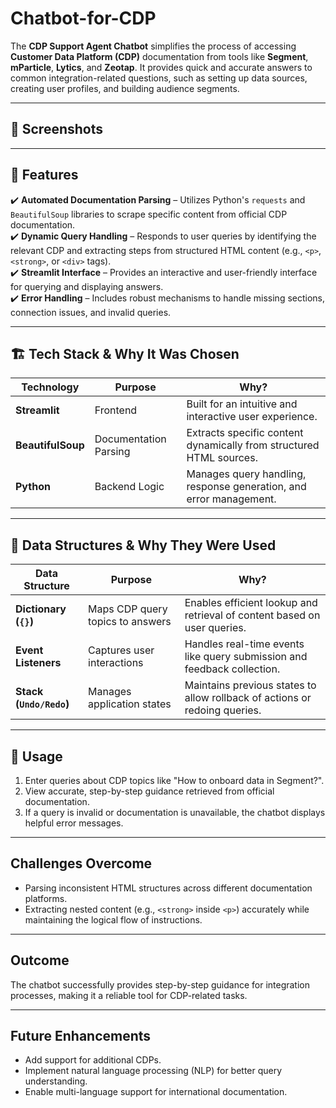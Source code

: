 # Chatbot-for-CDP 

The **CDP Support Agent Chatbot** simplifies the process of accessing **Customer Data Platform (CDP)** documentation from tools like **Segment**, **mParticle**, **Lytics**, and **Zeotap**. It provides quick and accurate answers to common integration-related questions, such as setting up data sources, creating user profiles, and building audience segments.

---

## 📸 Screenshots
 

---

## 🚀 Features  
✔️ **Automated Documentation Parsing** – Utilizes Python's `requests` and `BeautifulSoup` libraries to scrape specific content from official CDP documentation.  
✔️ **Dynamic Query Handling** – Responds to user queries by identifying the relevant CDP and extracting steps from structured HTML content (e.g., `<p>`, `<strong>`, or `<div>` tags).  
✔️ **Streamlit Interface** – Provides an interactive and user-friendly interface for querying and displaying answers.  
✔️ **Error Handling** – Includes robust mechanisms to handle missing sections, connection issues, and invalid queries.  

---

## 🏗️ Tech Stack & Why It Was Chosen  

| Technology       | Purpose                            | Why?                                                                                 |
|------------------|------------------------------------|-------------------------------------------------------------------------------------|
| **Streamlit**    | Frontend                          | Built for an intuitive and interactive user experience.                            |
| **BeautifulSoup**| Documentation Parsing             | Extracts specific content dynamically from structured HTML sources.                |
| **Python**       | Backend Logic                     | Manages query handling, response generation, and error management.                 |

---

## 📂 Data Structures & Why They Were Used  

| Data Structure       | Purpose                                  | Why?                                                                                 |
|----------------------|------------------------------------------|-------------------------------------------------------------------------------------|
| **Dictionary (`{}`)**| Maps CDP query topics to answers         | Enables efficient lookup and retrieval of content based on user queries.            |
| **Event Listeners**  | Captures user interactions               | Handles real-time events like query submission and feedback collection.             |
| **Stack (`Undo/Redo`)**| Manages application states               | Maintains previous states to allow rollback of actions or redoing queries.          |

---

## 📝 Usage  
1. Enter queries about CDP topics like "How to onboard data in Segment?".  
2. View accurate, step-by-step guidance retrieved from official documentation.  
3. If a query is invalid or documentation is unavailable, the chatbot displays helpful error messages.  

---

## Challenges Overcome  
- Parsing inconsistent HTML structures across different documentation platforms.  
- Extracting nested content (e.g., `<strong>` inside `<p>`) accurately while maintaining the logical flow of instructions.  

---

## Outcome  
The chatbot successfully provides step-by-step guidance for integration processes, making it a reliable tool for CDP-related tasks.

---

## Future Enhancements  
- Add support for additional CDPs.  
- Implement natural language processing (NLP) for better query understanding.  
- Enable multi-language support for international documentation.

